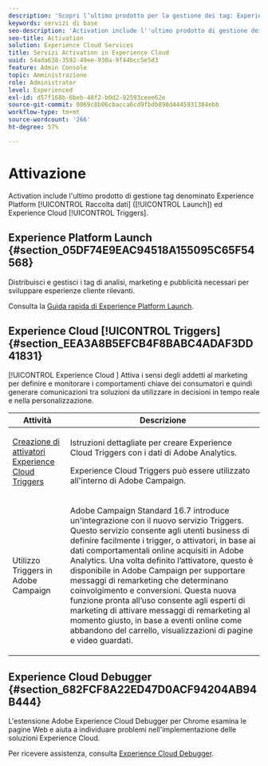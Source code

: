 ```yaml
---
description: 'Scopri l’ultimo prodotto per la gestione dei tag: Experience Platform Launch.'
keywords: servizi di base
seo-description: 'Activation include l''ultimo prodotto di gestione dei tag: Experience Platform Launch. Dynamic Tag Management (DTM) e Triggers.'
seo-title: Activation
solution: Experience Cloud Services
title: Servizi Activation in Experience Cloud
uuid: 54ada638-3592-49ee-930a-9f44bcc5e5d3
feature: Admin Console
topic: Amministrazione
role: Administrator
level: Experienced
exl-id: d57f168b-6beb-48f2-b0d2-92593ceee62e
source-git-commit: 0069c8b06cbacca6cd9fbdb898d4445931384ebb
workflow-type: tm+mt
source-wordcount: '266'
ht-degree: 57%

---
```


# Attivazione

Activation include l&#39;ultimo prodotto di gestione tag denominato Experience Platform [!UICONTROL Raccolta dati] ([!UICONTROL Launch]) ed Experience Cloud [!UICONTROL Triggers].

## Experience Platform Launch {#section_05DF74E9EAC94518A155095C65F54568}

Distribuisci e gestisci i tag di analisi, marketing e pubblicità necessari per sviluppare esperienze cliente rilevanti.

Consulta la [Guida rapida di Experience Platform Launch](https://experienceleague.adobe.com/docs/launch/using/get-started/quick-start.html?lang=en).

## Experience Cloud [!UICONTROL Triggers] {#section_EEA3A8B5EFCB4F8BABC4ADAF3DD41831}

[!UICONTROL Experience Cloud ] Attiva i sensi degli addetti al marketing per definire e monitorare i comportamenti chiave dei consumatori e quindi generare comunicazioni tra soluzioni da utilizzare in decisioni in tempo reale e nella personalizzazione.

<table id="table_AF6842470172429EA97C9B02163BD0C3"> 
 <thead> 
  <tr> 
   <th colname="col1" class="entry"> Attività </th>
   <th colname="col2" class="entry"> Descrizione </th>
  </tr> 
 </thead>
 <tbody> 
  <tr> 
   <td colname="col1"> <p> <a href="triggers.md#concept_887B30241B3E4DB0A2553B2996E2D4FB" format="dita" scope="local"> Creazione di attivatori Experience Cloud Triggers </a> </p> </td> 
   <td colname="col2"> <p> Istruzioni dettagliate per creare Experience Cloud Triggers con i dati di Adobe Analytics. </p> <p>Experience Cloud Triggers può essere utilizzato all'interno di Adobe Campaign. </p> </td>
  </tr>
  <tr> 
   <td colname="col1"> <p>Utilizzo Triggers in Adobe Campaign </p> </td> 
   <td colname="col2"> <p> Adobe Campaign Standard 16.7 introduce un'integrazione con il nuovo servizio Triggers. Questo servizio consente agli utenti business di definire facilmente i trigger, o attivatori, in base ai dati comportamentali online acquisiti in Adobe Analytics. Una volta definito l’attivatore, questo è disponibile in Adobe Campaign per supportare messaggi di remarketing che determinano coinvolgimento e conversioni. Questa nuova funzione pronta all’uso consente agli esperti di marketing di attivare messaggi di remarketing al momento giusto, in base a eventi online come abbandono del carrello, visualizzazioni di pagine e video guardati. </p> </td>
  </tr>
 </tbody>
</table>


## Experience Cloud Debugger {#section_682FCF8A22ED47D0ACF94204AB94B444}

L&#39;estensione Adobe Experience Cloud Debugger per Chrome esamina le pagine Web e aiuta a individuare problemi nell&#39;implementazione delle soluzioni Experience Cloud.

Per ricevere assistenza, consulta [Experience Cloud Debugger](https://experienceleague.adobe.com/docs/debugger/using/experience-cloud-debugger.html?lang=en).
